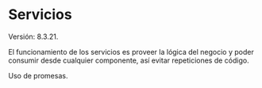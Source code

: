# Servicios
Versión: 8.3.21.

El funcionamiento de los servicios es proveer la lógica del negocio y poder consumir desde cualquier componente, así evitar repeticiones de código.

Uso de promesas.